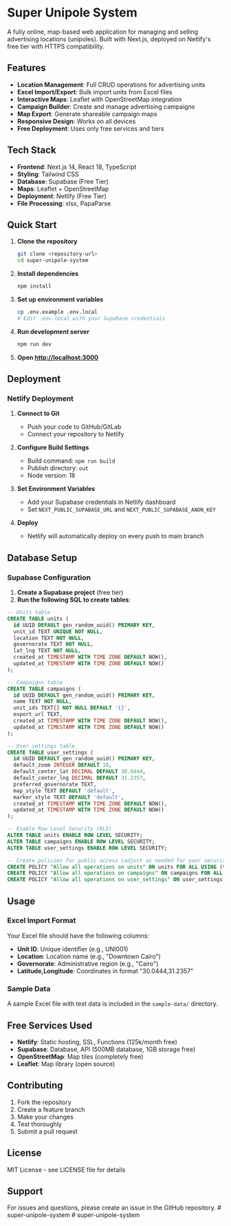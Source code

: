 # Super Unipole System

A fully online, map-based web application for managing and selling advertising locations (unipoles). Built with Next.js, deployed on Netlify's free tier with HTTPS compatibility.

## Features

- **Location Management**: Full CRUD operations for advertising units
- **Excel Import/Export**: Bulk import units from Excel files
- **Interactive Maps**: Leaflet with OpenStreetMap integration
- **Campaign Builder**: Create and manage advertising campaigns
- **Map Export**: Generate shareable campaign maps
- **Responsive Design**: Works on all devices
- **Free Deployment**: Uses only free services and tiers

## Tech Stack

- **Frontend**: Next.js 14, React 18, TypeScript
- **Styling**: Tailwind CSS
- **Database**: Supabase (Free Tier)
- **Maps**: Leaflet + OpenStreetMap
- **Deployment**: Netlify (Free Tier)
- **File Processing**: xlsx, PapaParse

## Quick Start

1. **Clone the repository**
   ```bash
   git clone <repository-url>
   cd super-unipole-system
   ```

2. **Install dependencies**
   ```bash
   npm install
   ```

3. **Set up environment variables**
   ```bash
   cp .env.example .env.local
   # Edit .env.local with your Supabase credentials
   ```

4. **Run development server**
   ```bash
   npm run dev
   ```

5. **Open [http://localhost:3000](http://localhost:3000)**

## Deployment

### Netlify Deployment

1. **Connect to Git**
   - Push your code to GitHub/GitLab
   - Connect your repository to Netlify

2. **Configure Build Settings**
   - Build command: `npm run build`
   - Publish directory: `out`
   - Node version: 18

3. **Set Environment Variables**
   - Add your Supabase credentials in Netlify dashboard
   - Set `NEXT_PUBLIC_SUPABASE_URL` and `NEXT_PUBLIC_SUPABASE_ANON_KEY`

4. **Deploy**
   - Netlify will automatically deploy on every push to main branch

## Database Setup

### Supabase Configuration

1. **Create a Supabase project** (free tier)
2. **Run the following SQL to create tables**:

```sql
-- Units table
CREATE TABLE units (
  id UUID DEFAULT gen_random_uuid() PRIMARY KEY,
  unit_id TEXT UNIQUE NOT NULL,
  location TEXT NOT NULL,
  governorate TEXT NOT NULL,
  lat_lng TEXT NOT NULL,
  created_at TIMESTAMP WITH TIME ZONE DEFAULT NOW(),
  updated_at TIMESTAMP WITH TIME ZONE DEFAULT NOW()
);

-- Campaigns table
CREATE TABLE campaigns (
  id UUID DEFAULT gen_random_uuid() PRIMARY KEY,
  name TEXT NOT NULL,
  unit_ids TEXT[] NOT NULL DEFAULT '{}',
  export_url TEXT,
  created_at TIMESTAMP WITH TIME ZONE DEFAULT NOW(),
  updated_at TIMESTAMP WITH TIME ZONE DEFAULT NOW()
);

-- User settings table
CREATE TABLE user_settings (
  id UUID DEFAULT gen_random_uuid() PRIMARY KEY,
  default_zoom INTEGER DEFAULT 10,
  default_center_lat DECIMAL DEFAULT 30.0444,
  default_center_lng DECIMAL DEFAULT 31.2357,
  preferred_governorate TEXT,
  map_style TEXT DEFAULT 'default',
  marker_style TEXT DEFAULT 'default',
  created_at TIMESTAMP WITH TIME ZONE DEFAULT NOW(),
  updated_at TIMESTAMP WITH TIME ZONE DEFAULT NOW()
);

-- Enable Row Level Security (RLS)
ALTER TABLE units ENABLE ROW LEVEL SECURITY;
ALTER TABLE campaigns ENABLE ROW LEVEL SECURITY;
ALTER TABLE user_settings ENABLE ROW LEVEL SECURITY;

-- Create policies for public access (adjust as needed for your security requirements)
CREATE POLICY "Allow all operations on units" ON units FOR ALL USING (true);
CREATE POLICY "Allow all operations on campaigns" ON campaigns FOR ALL USING (true);
CREATE POLICY "Allow all operations on user_settings" ON user_settings FOR ALL USING (true);
```

## Usage

### Excel Import Format

Your Excel file should have the following columns:
- **Unit ID**: Unique identifier (e.g., UNI001)
- **Location**: Location name (e.g., "Downtown Cairo")
- **Governorate**: Administrative region (e.g., "Cairo")
- **Latitude,Longitude**: Coordinates in format "30.0444,31.2357"

### Sample Data

A sample Excel file with test data is included in the `sample-data/` directory.

## Free Services Used

- **Netlify**: Static hosting, SSL, Functions (125k/month free)
- **Supabase**: Database, API (500MB database, 1GB storage free)
- **OpenStreetMap**: Map tiles (completely free)
- **Leaflet**: Map library (open source)

## Contributing

1. Fork the repository
2. Create a feature branch
3. Make your changes
4. Test thoroughly
5. Submit a pull request

## License

MIT License - see LICENSE file for details

## Support

For issues and questions, please create an issue in the GitHub repository.
#   s u p e r - u n i p o l e - s y s t e m  
 #   s u p e r - u n i p o l e - s y s t e m  
 